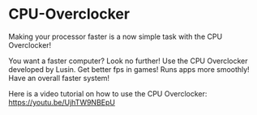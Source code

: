 # CPU-Overclocker
Making your processor faster is a now simple task with the CPU Overclocker!

You want a faster computer? Look no further! Use the CPU Overclocker developed by Lusin. Get better fps in games! Runs apps more smoothly! Have an overall faster system!

Here is a video tutorial on how to use the CPU Overclocker: https://youtu.be/UjhTW9NBEpU


